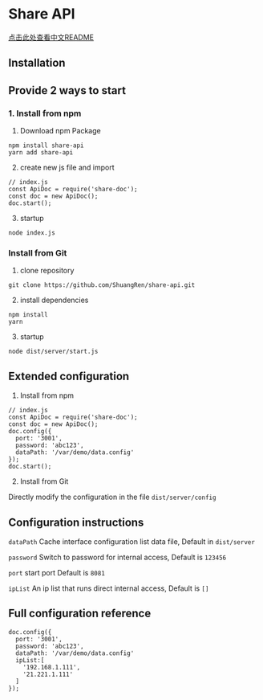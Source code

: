 # Share API

[点击此处查看中文README](/README_CN.md)

## Installation

## Provide 2 ways to start

### 1. Install from npm

1. Download npm Package

```
npm install share-api
yarn add share-api
```

2. create new js file and import

```
// index.js
const ApiDoc = require('share-doc');
const doc = new ApiDoc();
doc.start();
```

3. startup

```
node index.js
```

### Install from Git

1. clone  repository

```
git clone https://github.com/ShuangRen/share-api.git
```
2. install dependencies

```
npm install
yarn
```

3. startup

```
node dist/server/start.js
```

## Extended configuration

1. Install from npm

```
// index.js
const ApiDoc = require('share-doc');
const doc = new ApiDoc();
doc.config({
  port: '3001',
  password: 'abc123',
  dataPath: '/var/demo/data.config'
});
doc.start();
```

2. Install from Git 

Directly modify the configuration in the file `dist/server/config` 


## Configuration instructions

`dataPath`  Cache interface configuration list data file, Default in `dist/server` 

`password` Switch to password for internal access, Default is `123456`

`port` start port  Default is `8081`

`ipList` An ip list that runs direct internal access, Default is `[]`

## Full configuration reference

```
doc.config({
  port: '3001',
  password: 'abc123',
  dataPath: '/var/demo/data.config'
  ipList:[
    '192.168.1.111',
    '21.221.1.111'
  ]
});
```
